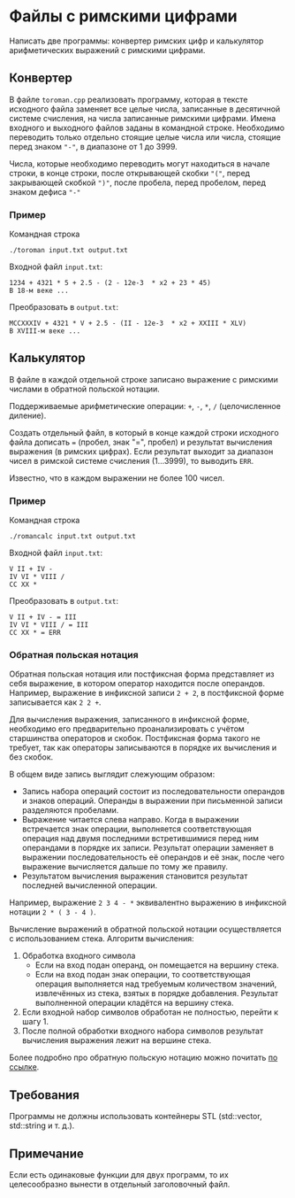 # Файлы с римскими цифрами

Написать две программы: конвертер римских цифр и калькулятор арифметических выражений с римскими цифрами.

## Конвертер

В файле `toroman.cpp` реализовать программу, которая в тексте исходного файла  заменяет все целые числа, 
записанные в десятичной системе счисления, на числа записанные римскими цифрами. 
Имена входного и выходного файлов заданы в командной строке. 
Необходимо переводить только отдельно стоящие целые числа или числа, стоящие перед знаком `"-"`, в диапазоне от 1 до 3999.

Числа, которые необходимо переводить могут находиться в начале строки, в конце строки, после открывающей скобки `"("`,
перед закрывающей скобкой `")"`, после пробела, перед пробелом, перед знаком дефиса `"-"`

### Пример
Командная строка
```
./toroman input.txt output.txt
```

Входной файл `input.txt`: 
```
1234 + 4321 * 5 + 2.5 - (2 - 12e-3  * x2 + 23 * 45)
В 18-м веке ...
```

Преобразовать в `output.txt`:
```
MCCXXXIV + 4321 * V + 2.5 - (II - 12e-3  * x2 + XXIII * XLV)
В XVIII-м веке ...
```


## Калькулятор

В файле в каждой отдельной строке записано выражение с римскими числами в обратной польской нотации. 

Поддерживаемые арифметические операции: `+`, `-`, `*`, `/` (целочисленное диление).

Создать отдельный файл, в который в конце каждой строки исходного файла дописать ` = ` (пробел, знак "=", пробел) и результат вычисления выражения (в римских цифрах). 
Если результат выходит за диапазон чисел в римской системе счисления (1...3999), то выводить `ERR`.

Известно, что в каждом выражении не более 100 чисел.

### Пример
Командная строка
```
./romancalc input.txt output.txt
```
Входной файл `input.txt`: 
```
V II + IV - 
IV VI * VIII /
CC XX *
```

Преобразовать в `output.txt`:
```
V II + IV - = III
IV VI * VIII / = III
CC XX * = ERR
```

### Обратная польская нотация 
Обратная польская нотация или постфиксная форма представляет из себя выражение, в котором оператор находится после операндов. 
Например, выражение в инфиксной записи `2 + 2`, в постфиксной форме записывается как `2 2 +`.

Для вычисления выражения, записанного в инфиксной форме, необходимо его предварительно проанализировать с учётом старшинства операторов и скобок. 
Постфиксная форма такого не требует, так как операторы записываются в порядке их вычисления и без скобок.

В общем виде запись выглядит слежующим образом:

* Запись набора операций состоит из последовательности операндов и знаков операций. Операнды в выражении при письменной записи разделяются пробелами.
* Выражение читается слева направо. Когда в выражении встречается знак операции, выполняется соответствующая операция над двумя последними встретившимися перед ним операндами в порядке их записи. Результат операции заменяет в выражении последовательность её операндов и её знак, после чего выражение вычисляется дальше по тому же правилу.
* Результатом вычисления выражения становится результат последней вычисленной операции.

Например, выражение `2 3 4 - *` эквивалентно выражению в инфиксной нотации `2 * ( 3 - 4 )`.

Вычисление выражений в обратной польской нотации осуществляется с использованием стека. Алгоритм вычисления:

1. Обработка входного символа
   * Если на вход подан операнд, он помещается на вершину стека.
   * Если на вход подан знак операции, то соответствующая операция выполняется над требуемым количеством значений, извлечённых из стека, взятых в порядке добавления. Результат выполненной операции кладётся на вершину стека.
2. Если входной набор символов обработан не полностью, перейти к шагу 1.
3. После полной обработки входного набора символов результат вычисления выражения лежит на вершине стека.

Более подробно про обратную польскую нотацию можно почитать [по ссылке](https://ru.wikipedia.org/wiki/Обратная_польская_запись).

## Требования

Программы не должны использовать контейнеры STL (std::vector, std::string и т. д.). 

## Примечание

Если есть одинаковые функции для двух программ, то их целесообразно вынести в отдельный заголовочный файл.

